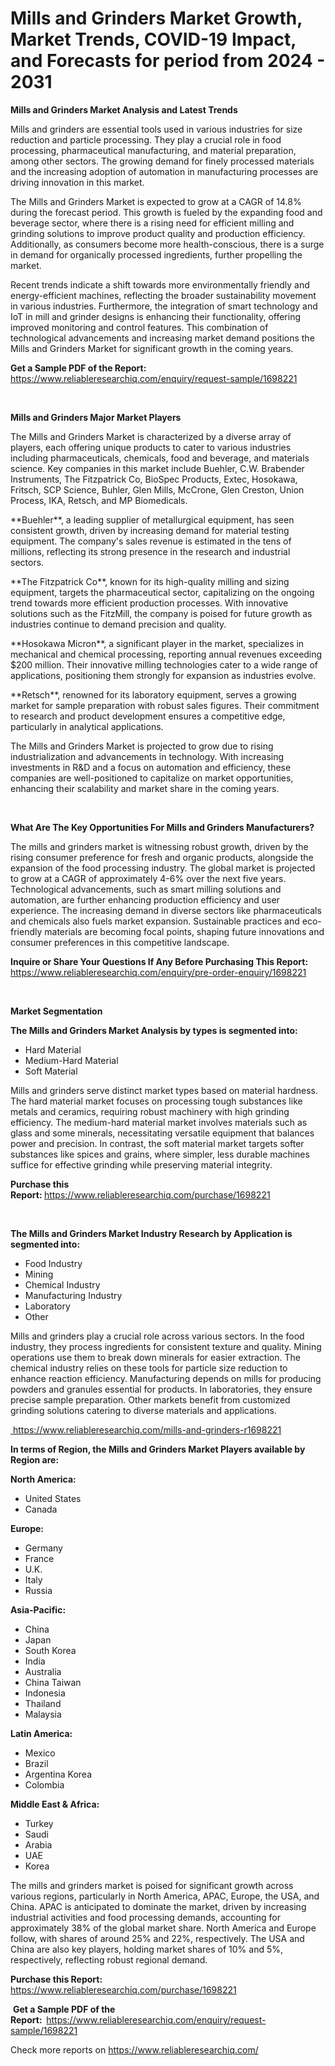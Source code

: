 <p><h1>Mills and Grinders Market Growth, Market Trends, COVID-19 Impact, and Forecasts for period from 2024 - 2031</h1></p><p><strong>Mills and Grinders Market Analysis and Latest Trends</strong></p>
<p><p>Mills and grinders are essential tools used in various industries for size reduction and particle processing. They play a crucial role in food processing, pharmaceutical manufacturing, and material preparation, among other sectors. The growing demand for finely processed materials and the increasing adoption of automation in manufacturing processes are driving innovation in this market.</p><p>The Mills and Grinders Market is expected to grow at a CAGR of 14.8% during the forecast period. This growth is fueled by the expanding food and beverage sector, where there is a rising need for efficient milling and grinding solutions to improve product quality and production efficiency. Additionally, as consumers become more health-conscious, there is a surge in demand for organically processed ingredients, further propelling the market.</p><p>Recent trends indicate a shift towards more environmentally friendly and energy-efficient machines, reflecting the broader sustainability movement in various industries. Furthermore, the integration of smart technology and IoT in mill and grinder designs is enhancing their functionality, offering improved monitoring and control features. This combination of technological advancements and increasing market demand positions the Mills and Grinders Market for significant growth in the coming years.</p></p>
<p><strong>Get a Sample PDF of the Report:&nbsp;</strong> <a href="https://www.reliableresearchiq.com/enquiry/request-sample/1698221?utm_campaign=1119&utm_medium=2&utm_source=Github&utm_content=ia&utm_term=27122024&utm_id=mills-and-grinders">https://www.reliableresearchiq.com/enquiry/request-sample/1698221</a></p>
<p>&nbsp;</p>
<p><strong>Mills and Grinders Major Market Players</strong></p>
<p><p>The Mills and Grinders Market is characterized by a diverse array of players, each offering unique products to cater to various industries including pharmaceuticals, chemicals, food and beverage, and materials science. Key companies in this market include Buehler, C.W. Brabender Instruments, The Fitzpatrick Co, BioSpec Products, Extec, Hosokawa, Fritsch, SCP Science, Buhler, Glen Mills, McCrone, Glen Creston, Union Process, IKA, Retsch, and MP Biomedicals.</p><p>**Buehler**, a leading supplier of metallurgical equipment, has seen consistent growth, driven by increasing demand for material testing equipment. The company's sales revenue is estimated in the tens of millions, reflecting its strong presence in the research and industrial sectors.</p><p>**The Fitzpatrick Co**, known for its high-quality milling and sizing equipment, targets the pharmaceutical sector, capitalizing on the ongoing trend towards more efficient production processes. With innovative solutions such as the FitzMill, the company is poised for future growth as industries continue to demand precision and quality.</p><p>**Hosokawa Micron**, a significant player in the market, specializes in mechanical and chemical processing, reporting annual revenues exceeding $200 million. Their innovative milling technologies cater to a wide range of applications, positioning them strongly for expansion as industries evolve.</p><p>**Retsch**, renowned for its laboratory equipment, serves a growing market for sample preparation with robust sales figures. Their commitment to research and product development ensures a competitive edge, particularly in analytical applications.</p><p>The Mills and Grinders Market is projected to grow due to rising industrialization and advancements in technology. With increasing investments in R&D and a focus on automation and efficiency, these companies are well-positioned to capitalize on market opportunities, enhancing their scalability and market share in the coming years.</p></p>
<p>&nbsp;</p>
<p><strong>What Are The Key Opportunities For Mills and Grinders Manufacturers?</strong></p>
<p><p>The mills and grinders market is witnessing robust growth, driven by the rising consumer preference for fresh and organic products, alongside the expansion of the food processing industry. The global market is projected to grow at a CAGR of approximately 4-6% over the next five years. Technological advancements, such as smart milling solutions and automation, are further enhancing production efficiency and user experience. The increasing demand in diverse sectors like pharmaceuticals and chemicals also fuels market expansion. Sustainable practices and eco-friendly materials are becoming focal points, shaping future innovations and consumer preferences in this competitive landscape.</p></p>
<p><strong>Inquire or Share Your Questions If Any Before Purchasing This Report:</strong> <a href="https://www.reliableresearchiq.com/enquiry/pre-order-enquiry/1698221?utm_campaign=1119&utm_medium=2&utm_source=Github&utm_content=ia&utm_term=27122024&utm_id=mills-and-grinders">https://www.reliableresearchiq.com/enquiry/pre-order-enquiry/1698221</a></p>
<p>&nbsp;</p>
<p><strong>Market Segmentation</strong></p>
<p><strong>The Mills and Grinders Market Analysis by types is segmented into:</strong></p>
<p><ul><li>Hard Material</li><li>Medium-Hard Material</li><li>Soft Material</li></ul></p>
<p><p>Mills and grinders serve distinct market types based on material hardness. The hard material market focuses on processing tough substances like metals and ceramics, requiring robust machinery with high grinding efficiency. The medium-hard material market involves materials such as glass and some minerals, necessitating versatile equipment that balances power and precision. In contrast, the soft material market targets softer substances like spices and grains, where simpler, less durable machines suffice for effective grinding while preserving material integrity.</p></p>
<p><strong>Purchase this Report:&nbsp;</strong><a href="https://www.reliableresearchiq.com/purchase/1698221?utm_campaign=1119&utm_medium=2&utm_source=Github&utm_content=ia&utm_term=27122024&utm_id=mills-and-grinders">https://www.reliableresearchiq.com/purchase/1698221</a></p>
<p>&nbsp;</p>
<p><strong>The Mills and Grinders Market Industry Research by Application is segmented into:</strong></p>
<p><ul><li>Food Industry</li><li>Mining</li><li>Chemical Industry</li><li>Manufacturing Industry</li><li>Laboratory</li><li>Other</li></ul></p>
<p><p>Mills and grinders play a crucial role across various sectors. In the food industry, they process ingredients for consistent texture and quality. Mining operations use them to break down minerals for easier extraction. The chemical industry relies on these tools for particle size reduction to enhance reaction efficiency. Manufacturing depends on mills for producing powders and granules essential for products. In laboratories, they ensure precise sample preparation. Other markets benefit from customized grinding solutions catering to diverse materials and applications.</p></p>
<p><a href="https://www.reliableresearchiq.com/mills-and-grinders-r1698221?utm_campaign=1119&utm_medium=2&utm_source=Github&utm_content=ia&utm_term=27122024&utm_id=mills-and-grinders">&nbsp;https://www.reliableresearchiq.com/mills-and-grinders-r1698221</a></p>
<p><strong>In terms of Region, the Mills and Grinders Market Players available by Region are:</strong></p>
<p>
    <p> <strong> North America: </strong>
        <ul>
            <li>United States</li>
            <li>Canada</li>
        </ul>
        </p> 
    <p> <strong> Europe: </strong>
        <ul>
            <li>Germany</li>
            <li>France</li>
            <li>U.K.</li>
            <li>Italy</li>
            <li>Russia</li>
        </ul>
        </p> 
    <p> <strong> Asia-Pacific: </strong>
        <ul>
            <li>China</li>
            <li>Japan</li>
            <li>South Korea</li>
            <li>India</li>
            <li>Australia</li>
            <li>China Taiwan</li>
            <li>Indonesia</li>
            <li>Thailand</li>
            <li>Malaysia</li>
        </ul>
        </p> 
    <p> <strong> Latin America: </strong>
        <ul>
            <li>Mexico</li>
            <li>Brazil</li>
            <li>Argentina Korea</li>
            <li>Colombia</li>
        </ul>
        </p> 
    <p> <strong> Middle East & Africa: </strong>
        <ul>
            <li>Turkey</li>
            <li>Saudi</li>
            <li>Arabia</li>
            <li>UAE</li>
            <li>Korea</li>
        </ul>
    </p>
    </p>
<p><p>The mills and grinders market is poised for significant growth across various regions, particularly in North America, APAC, Europe, the USA, and China. APAC is anticipated to dominate the market, driven by increasing industrial activities and food processing demands, accounting for approximately 38% of the global market share. North America and Europe follow, with shares of around 25% and 22%, respectively. The USA and China are also key players, holding market shares of 10% and 5%, respectively, reflecting robust regional demand.</p></p>
<p><strong>Purchase this Report: </strong><a href="https://www.reliableresearchiq.com/purchase/1698221?utm_campaign=1119&utm_medium=2&utm_source=Github&utm_content=ia&utm_term=27122024&utm_id=mills-and-grinders">https://www.reliableresearchiq.com/purchase/1698221</a></p>
<p>&nbsp;<strong>Get a Sample PDF of the Report:&nbsp;&nbsp;</strong><a href="https://www.reliableresearchiq.com/enquiry/request-sample/1698221?utm_campaign=1119&utm_medium=2&utm_source=Github&utm_content=ia&utm_term=27122024&utm_id=mills-and-grinders">https://www.reliableresearchiq.com/enquiry/request-sample/1698221</a></p>
<p><strong></strong></p>
<p>Check more reports on <a href="https://www.reliableresearchiq.com/?utm_campaign=1119&utm_medium=2&utm_source=Github&utm_content=ia&utm_term=27122024&utm_id=mills-and-grinders">https://www.reliableresearchiq.com/</a></p>
